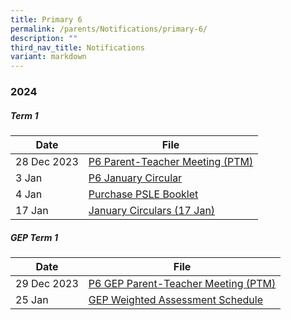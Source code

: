 ```yaml
---
title: Primary 6
permalink: /parents/Notifications/primary-6/
description: ""
third_nav_title: Notifications
variant: markdown
---
```

### **2024**

##### Term 1

| Date| File | 
| -------- | -------- |
|28 Dec 2023|[P6 Parent-Teacher Meeting (PTM)](/files/Notification%202024/P6/RGPS_N24_P6_001.pdf)|
|3 Jan|[P6 January Circular](/files/Notification%202024/P6/RGPS_N24_P6_004_P6_January_Circulars.pdf)|
|4 Jan|[Purchase PSLE Booklet](/files/Notification%202024/P6/RGPS_N24_P6_005_PSLE_Booklet_Order_2024.pdf)
|17 Jan|[January Circulars (17 Jan)](/files/Notification%202024/P6/RGPS_N24_P6_013_P6_January_Circulars__17_January_.pdf)

##### GEP Term 1

| Date| File | 
| -------- | -------- |
|29 Dec 2023|[P6 GEP Parent-Teacher Meeting (PTM)](/files/Notification%202024/P6%20GEP/RGPS_P6_GEP_N24_003.pdf)
|25 Jan|[GEP Weighted Assessment Schedule](/files/Notification%202024/P6%20GEP/RGPS_N24_P6_GEP_010_2024_Primary_6_GEP_Weighted_Assessment_Schedule.pdf)